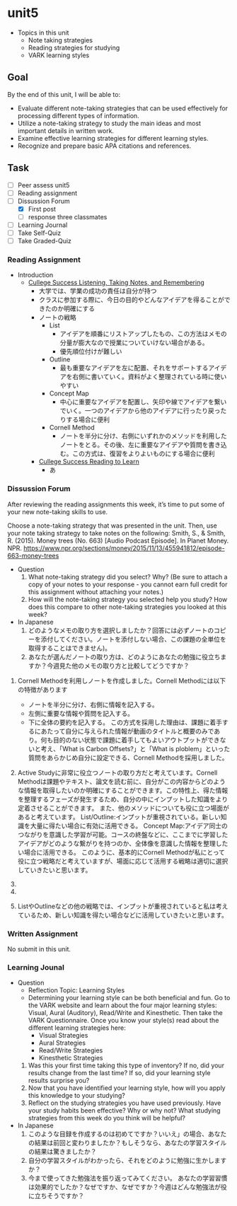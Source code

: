 # unit5

- Topics in this unit
  - Note taking strategies
  - Reading strategies for studying
  - VARK learning styles

## Goal

By the end of this unit, I will be able to:

- Evaluate different note-taking strategies that can be used effectively for processing different types of information.
- Utilize a note-taking strategy to study the main ideas and most important details in written work.
- Examine effective learning strategies for different learning styles.
- Recognize and prepare basic APA citations and references.

## Task

- [ ] Peer assess unit5
- [ ] Reading assignment
- [ ] Dissussion Forum
  - [x] First post
  - [ ] response three classmates
- [ ] Learning Journal
- [ ] Take Self-Quiz
- [ ] Take Graded-Quiz

### Reading Assignment

- Introduction
  - [Cullege Success Listening, Taking Notes, and Remembering][url1]
    - 大学では、学業の成功の責任は自分が持つ
    - クラスに参加する際に、今日の目的やどんなアイデアを得ることができたのか明確にする
    - ノートの戦略
      - List
        - アイデアを順番にリストアップしたもの、この方法はメモの分量が膨大なので授業についていけない場合がある。
        - 優先順位付けが難しい
      - Outline
        - 最も重要なアイデアを左に配置、それをサポートするアイデアを右側に書いていく。資料がよく整理されている時に使いやすい
      - Concept Map
        - 中心に重要なアイデアを配置し、矢印や線でアイデアを繋いでいく。一つのアイデアから他のアイデアに行ったり戻ったりする場合に便利
      - Cornell Method
        - ノートを半分に分け、右側にいずれかのメソッドを利用したノートをとる。その後、左に重要なアイデアや質問を書き込む。この方式は、復習をよりよいものにする場合に便利
    - [Cullege Success Reading to Learn][url2]
      - あ

[url1]:https://open.lib.umn.edu/collegesuccess/part/chapter-4-listening-taking-notes-and-remembering/
[url2]:https://open.lib.umn.edu/collegesuccess/part/chapter-5-reading-to-learn/

### Dissussion Forum

After reviewing the reading assignments this week, it’s time to put some of your new note-taking skills to use.

Choose a note-taking strategy that was presented in the unit. Then, use your note taking strategy to take notes on the following:
  Smith, S., & Smith, R. (2015). Money trees (No. 663) [Audio Podcast Episode]. In Planet Money. NPR. <https://www.npr.org/sections/money/2015/11/13/455941812/episode-663-money-trees>

- Question
  1. What note-taking strategy did you select? Why? (Be sure to attach a copy of your notes to your response - you cannot earn full credit for this assignment without attaching your notes.)
  2. How will the note-taking strategy you selected help you study? How does this compare to other note-taking strategies you looked at this week?
- In Japanese
  1. どのようなメモの取り方を選択しましたか？回答には必ずノートのコピーを添付してください。ノートを添付しない場合、この課題の全単位を取得することはできません)。
  2. あなたが選んだノートの取り方は、どのようにあなたの勉強に役立ちますか？今週見た他のメモの取り方と比較してどうですか？

1. Cornell Methodを利用しノートを作成しました。Cornell Methodには以下の特徴があります
   - ノートを半分に分け、右側に情報を記入する。
   - 左側に重要な情報や質問を記入する。
   - 下に全体の要約を記入する。
この方式を採用した理由は、課題に着手するにあたって自分に与えられた情報が動画のタイトルと概要のみであり。何も目的のない状態で課題に着手してもよいアウトプットができないと考え、「What is Carbon Offsets?」と「What is ploblem」といった質問をあらかじめ自分に設定できる、Cornell Methodを採用しました。

2. Active Studyに非常に役立つノートの取り方だと考えています。Cornell Methodは課題やテキスト、論文を読む前に、自分がこの内容からどのような情報を取得したいのか明確にすることができます。この特性上、得た情報を整理するフェーズが発生するため、自分の中にインプットした知識をより定着させることができます。
また、他のメソッドについても役に立つ場面があると考えています。
List/Outline:インプットが重視されている。新しい知識を大量に得たい場合に有効に活用できる。
Concept Map:アイデア同士のつながりを意識した学習が可能。コースの終盤などに、ここまでに学習したアイデアがどのような繋がりを持つのか、全体像を意識した情報を整理したい場合に活用できる。
このように、基本的にCornell Methodが私にとって役に立つ戦略だと考えていますが、場面に応じて活用する戦略は適切に選択していきたいと思います。
3.
4.
5. ListやOutlineなどの他の戦略では、インプットが重視されていると私は考えているため、新しい知識を得たい場合などに活用していきたいと思います。

### Written Assignment

No submit in this unit.

### Learning Jounal

- Question
  - Reflection Topic: Learning Styles
  - Determining your learning style can be both beneficial and fun.  Go to the VARK website and learn about the four major learning styles: Visual, Aural (Auditory), Read/Write and Kinesthetic.  Then take the VARK Questionnaire. Once you know your style(s) read about the different learning strategies here:
    - Visual Strategies
    - Aural Strategies
    - Read/Write Strategies
    - Kinesthetic Strategies
  1. Was this your first time taking this type of inventory? If no, did your results change from the last time? If so, did your learning style results surprise you?
  2. Now that you have identified your learning style, how will you apply this knowledge to your studying?
  3. Reflect on the studying strategies you have used previously.  Have your study habits been effective? Why or why not? What studying strategies from this week do you think will be helpful?
- In Japanese
  1. このような目録を作成するのは初めてですか？いいえ」の場合、あなたの結果は前回と変わりましたか？もしそうなら、あなたの学習スタイルの結果は驚きましたか？
  2. 自分の学習スタイルがわかったら、それをどのように勉強に生かしますか？
  3. 今まで使ってきた勉強法を振り返ってみてください。 あなたの学習習慣は効果的でしたか？なぜですか、なぜですか？今週はどんな勉強法が役に立ちそうですか？
